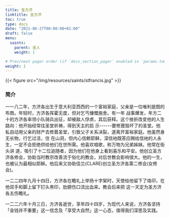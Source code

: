 ```yaml
---
title: 圣方济
linktitle: 圣方济
toc: true
type: docs
date: "2021-06-27T00:00:00+01:00"
draft: false
menu:
  saints:
    parent: 圣人
    weight: 1

# Prev/next pager order (if `docs_section_pager` enabled in `params.toml`)
weight: 1
---
```


{{< figure src="/img/resources/saints/stfrancis.jpg" >}}

### 简介
一一八二年，方济各出生于意大利亚西西的一个富裕家庭，父亲是一位唯利是图的布商。年轻时，方济各挥霍无度，但对乞丐慷慨施舍。有一年 战事爆发，年方二十的方济各率领小队骑兵出征，却被敌人俘虏，其后获释。这个挫折改变他的人生路向：他开始经常往圣堂祈祷，得到天主的启 示------要修葺毁坏了的圣堂。他私自动用父亲的财产去修葺圣堂，引致父子关系决裂，遂离开富裕家庭。他虽然身无长物，行乞过活，住 在山洞，但内心信赖耶稣，深信衪既答应赐给信衪的人永生，一定不会拒绝供给他们在世所需。他喜欢唱歌，称万物为兄弟姊妹。他常在街头讲 道，吸引了十二位追随者，因为他们在他身上看到喜乐和平安。他创立圣方济各修会，协助当时教宗改善流于俗化的教会，对后世教会影响很大。他的一生，也被认为最相似耶稣。他后来又协助佳兰(CLARE)创立圣方济各第二修会(女修会)。

一二二四年九月十四日，方济各在瞻礼上举扬十字架时，天使给他留下了烙印，在他双手和脚上留下钉头黑印，肋膀伤口流出血来。教会后来把 这一天定为圣方济各五伤瞻礼。

一二二六年十月三日，方济各逝世，享年四十四岁，为现代人来说，方济各坚持「金钱并不重要」这一信念及「享受大自然」这一心态，值得我们深思及实践。
